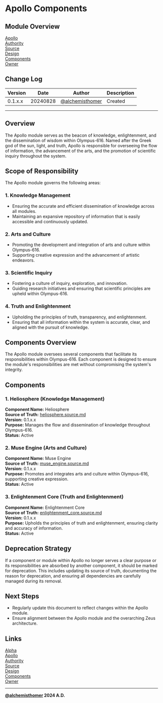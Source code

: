 # Apollo Components

## Module Overview
[Apollo](README.md)  
[Authority](../zeus/zeus.components.md)  
[Source](apollo.source.md)  
[Design](apollo.design.md)  
[Components](apollo.components.md)  
[Owner](https://github.com/alchemisthomer)  

## Change Log

| Version   | Date       | Author                                                   | Description   |
|-----------|------------|----------------------------------------------------------|---------------|
| 0.1.x.x   | 20240828   | [@alchemisthomer](https://github.com/alchemisthomer)     | Created       

---

## Overview

The Apollo module serves as the beacon of knowledge, enlightenment, and the dissemination of wisdom within Olympus-616. Named after the Greek god of the sun, light, and truth, Apollo is responsible for overseeing the flow of information, the advancement of the arts, and the promotion of scientific inquiry throughout the system.

## Scope of Responsibility

The Apollo module governs the following areas:

### 1. **Knowledge Management**
   - Ensuring the accurate and efficient dissemination of knowledge across all modules.
   - Maintaining an expansive repository of information that is easily accessible and continuously updated.

### 2. **Arts and Culture**
   - Promoting the development and integration of arts and culture within Olympus-616.
   - Supporting creative expression and the advancement of artistic endeavors.

### 3. **Scientific Inquiry**
   - Fostering a culture of inquiry, exploration, and innovation.
   - Guiding research initiatives and ensuring that scientific principles are upheld within Olympus-616.

### 4. **Truth and Enlightenment**
   - Upholding the principles of truth, transparency, and enlightenment.
   - Ensuring that all information within the system is accurate, clear, and aligned with the pursuit of knowledge.

## Components Overview

The Apollo module oversees several components that facilitate its responsibilities within Olympus-616. Each component is designed to ensure the module's responsibilities are met without compromising the system's integrity.

## Components

### 1. Heliosphere (Knowledge Management)
   **Component Name:** Heliosphere  
   **Source of Truth:** [heliosphere.source.md](../apollo/heliosphere.source.md)  
   **Version:** 0.1.x.x  
   **Purpose:** Manages the flow and dissemination of knowledge throughout Olympus-616.  
   **Status:** Active

### 2. Muse Engine (Arts and Culture)
   **Component Name:** Muse Engine  
   **Source of Truth:** [muse_engine.source.md](../apollo/muse_engine.source.md)  
   **Version:** 0.1.x.x  
   **Purpose:** Promotes and integrates arts and culture within Olympus-616, supporting creative expression.  
   **Status:** Active

### 3. Enlightenment Core (Truth and Enlightenment)
   **Component Name:** Enlightenment Core  
   **Source of Truth:** [enlightenment_core.source.md](../apollo/enlightenment_core.source.md)  
   **Version:** 0.1.x.x  
   **Purpose:** Upholds the principles of truth and enlightenment, ensuring clarity and accuracy of information.  
   **Status:** Active

## Deprecation Strategy

If a component or module within Apollo no longer serves a clear purpose or its responsibilities are absorbed by another component, it should be marked for deprecation. This includes updating its source of truth, documenting the reason for deprecation, and ensuring all dependencies are carefully managed during its removal.

## Next Steps

- Regularly update this document to reflect changes within the Apollo module.
- Ensure alignment between the Apollo module and the overarching Zeus architecture.

## Links
[Alpha](../../README.md)  
[Apollo](README.md)  
[Authority](https://github.com/alchemisthomer)  
[Source](apollo.source.md)  
[Design](apollo.design.md)  
[Components](apollo.components.md)  
[Owner](https://github.com/alchemisthomer)
***
**[@alchemisthomer](https://github.com/alchemisthomer)
2024 A.D.**
